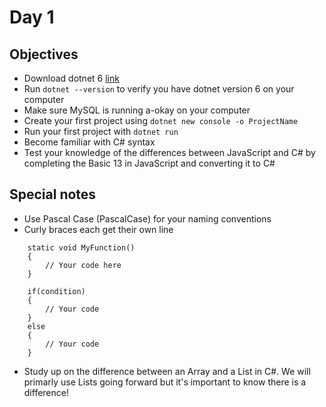 # Day 1

## Objectives
* Download dotnet 6 [link](https://dotnet.microsoft.com/en-us/download/dotnet/6.0)
* Run `dotnet --version` to verify you have dotnet version 6 on your computer
* Make sure MySQL is running a-okay on your computer
* Create your first project using `dotnet new console -o ProjectName`
* Run your first project with `dotnet run`
* Become familiar with C# syntax
* Test your knowledge of the differences between JavaScript and C# by completing the Basic 13 in JavaScript and converting it to C#

## Special notes
* Use Pascal Case (PascalCase) for your naming conventions
* Curly braces each get their own line
```
    static void MyFunction()
    {
        // Your code here
    }
    
    if(condition)
    {
        // Your code
    } 
    else 
    {
        // Your code
    }
```
* Study up on the difference between an Array and a List in C#. We will primarly use Lists going forward but it's important to know there is a difference!
